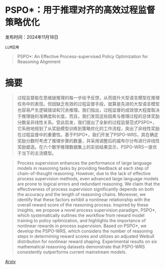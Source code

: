 # PSPO*：用于推理对齐的高效过程监督策略优化

发布时间：2024年11月18日

`LLM应用`

> PSPO*: An Effective Process-supervised Policy Optimization for Reasoning Alignment

# 摘要

> 过程监督能在思维链推理的每一步给予反馈，从而提升大型语言模型在推理任务中的表现。但因缺乏有效的过程监督手段，就算是先进的大型语言模型也容易产生逻辑错误和冗余推理。我们指出，过程监督的成效很大程度取决于推理链的准确度和长度。而且，我们发现这些因素与推理过程的总体奖励分数呈非线性关系。受此启发，我们提出了全新的过程监督范式PSPO*，它系统地规划了从奖励模型训练到策略优化的工作流程，突出了非线性奖励在过程监督中的重要性。基于PSPO*，我们开发了PSPO-WRS，其在确定奖励分数时考虑了推理步骤的数量，并采用调整后的威布尔分布进行非线性奖励塑造。在六个数学推理数据集上的实验结果显示，PSPO-WRS一直优于当下的主流模型。

> Process supervision enhances the performance of large language models in reasoning tasks by providing feedback at each step of chain-of-thought reasoning. However, due to the lack of effective process supervision methods, even advanced large language models are prone to logical errors and redundant reasoning. We claim that the effectiveness of process supervision significantly depends on both the accuracy and the length of reasoning chains. Moreover, we identify that these factors exhibit a nonlinear relationship with the overall reward score of the reasoning process. Inspired by these insights, we propose a novel process supervision paradigm, PSPO*, which systematically outlines the workflow from reward model training to policy optimization, and highlights the importance of nonlinear rewards in process supervision. Based on PSPO*, we develop the PSPO-WRS, which considers the number of reasoning steps in determining reward scores and utilizes an adjusted Weibull distribution for nonlinear reward shaping. Experimental results on six mathematical reasoning datasets demonstrate that PSPO-WRS consistently outperforms current mainstream models.

[Arxiv](https://arxiv.org/abs/2411.11681)